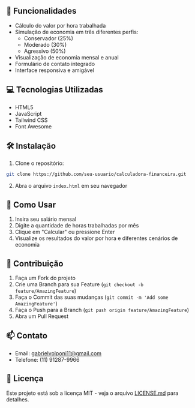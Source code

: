 ## 🚀 Funcionalidades

- Cálculo do valor por hora trabalhada
- Simulação de economia em três diferentes perfis:
  - Conservador (25%)
  - Moderado (30%)
  - Agressivo (50%)
- Visualização de economia mensal e anual
- Formulário de contato integrado
- Interface responsiva e amigável

## 💻 Tecnologias Utilizadas

- HTML5
- JavaScript
- Tailwind CSS
- Font Awesome

## 🛠️ Instalação

1. Clone o repositório:
```bash
git clone https://github.com/seu-usuario/calculadora-financeira.git
```

2. Abra o arquivo `index.html` em seu navegador

## 📱 Como Usar

1. Insira seu salário mensal
2. Digite a quantidade de horas trabalhadas por mês
3. Clique em "Calcular" ou pressione Enter
4. Visualize os resultados do valor por hora e diferentes cenários de economia

## 🤝 Contribuição

1. Faça um Fork do projeto
2. Crie uma Branch para sua Feature (`git checkout -b feature/AmazingFeature`)
3. Faça o Commit das suas mudanças (`git commit -m 'Add some AmazingFeature'`)
4. Faça o Push para a Branch (`git push origin feature/AmazingFeature`)
5. Abra um Pull Request

## 📫 Contato

- Email: gabrielvolponi11@gmail.com
- Telefone: (11) 91287-9966

## 📄 Licença

Este projeto está sob a licença MIT - veja o arquivo [LICENSE.md](LICENSE.md) para detalhes.
